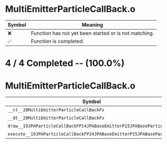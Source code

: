 # MultiEmitterParticleCallBack.o
| Symbol | Meaning 
| ------------- | ------------- 
| :x: | Function has not yet been started or is not matching. 
| :white_check_mark: | Function is completed. 


# 4 / 4 Completed -- (100.0%)
# MultiEmitterParticleCallBack.o
| Symbol | Decompiled? |
| ------------- | ------------- |
| `__ct__28MultiEmitterParticleCallBackFv` | :white_check_mark: |
| `__dt__28MultiEmitterParticleCallBackFv` | :white_check_mark: |
| `draw__19JPAParticleCallBackFP14JPABaseEmitterP15JPABaseParticle` | :white_check_mark: |
| `execute__19JPAParticleCallBackFP14JPABaseEmitterP15JPABaseParticle` | :white_check_mark: |
